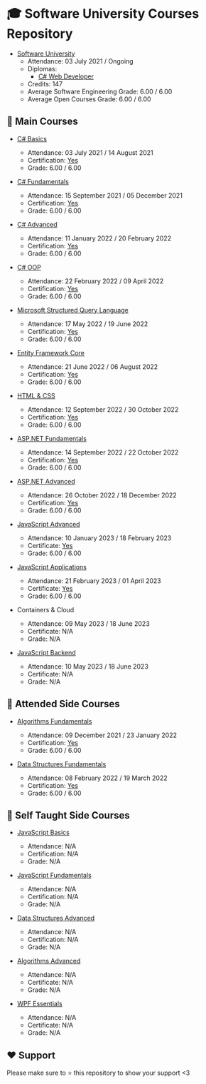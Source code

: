 # :mortar_board: Software University Courses Repository

- [Software University](https://softuni.bg/)
  - Attendance: 03 July 2021 / Ongoing
  - Diplomas:
    - [C# Web Developer](https://softuni.bg/certificates/details/169762/a94c5837)
  - Credits: 147
  - Average Software Engineering Grade: 6.00 / 6.00
  - Average Open Courses Grade: 6.00 / 6.00

## :orange_book: Main Courses

- [C# Basics](https://github.com/vassdeniss/software-university-courses/tree/master/csharp-basics)

  - Attendance: 03 July 2021 / 14 August 2021
  - Certification: [Yes](https://softuni.bg/certificates/details/112260/58fd4d38)
  - Grade: 6.00 / 6.00

- [C# Fundamentals](https://github.com/vassdeniss/software-university-courses/tree/master/csharp-fundamentals)

  - Attendance: 15 September 2021 / 05 December 2021
  - Certification: [Yes](https://softuni.bg/certificates/details/119944/4c692338)
  - Grade: 6.00 / 6.00

- [C# Advanced](https://github.com/vassdeniss/software-university-courses/tree/master/csharp-advanced)

  - Attendance: 11 January 2022 / 20 February 2022
  - Certification: [Yes](https://softuni.bg/certificates/details/123677/93a93ca5)
  - Grade: 6.00 / 6.00

- [C# OOP](https://github.com/vassdeniss/software-university-courses/tree/master/csharp-oop)

  - Attendance: 22 February 2022 / 09 April 2022
  - Certification: [Yes](https://softuni.bg/certificates/details/131010/c54612b6)
  - Grade: 6.00 / 6.00

- [Microsoft Structured Query Language](https://github.com/vassdeniss/software-university-courses/tree/master/mssql)

  - Attendance: 17 May 2022 / 19 June 2022
  - Certification: [Yes](https://softuni.bg/certificates/details/134968/6699df29)
  - Grade: 6.00 / 6.00

- [Entity Framework Core](https://github.com/vassdeniss/software-university-courses/tree/master/ef-core)

  - Attendance: 21 June 2022 / 06 August 2022
  - Certification: [Yes](https://softuni.bg/certificates/details/138414/5c455176)
  - Grade: 6.00 / 6.00

- [HTML & CSS](https://github.com/vassdeniss/software-university-courses/tree/master/html-css)

  - Attendance: 12 September 2022 / 30 October 2022
  - Certification: [Yes](https://softuni.bg/certificates/details/147271/0a157bca)
  - Grade: 6.00 / 6.00

- [ASP.NET Fundamentals](https://github.com/vassdeniss/software-university-courses/tree/master/asp-net-fundamentals)

  - Attendance: 14 September 2022 / 22 October 2022
  - Certification: [Yes](https://softuni.bg/certificates/details/146678/1324fd9c)
  - Grade: 6.00 / 6.00

- [ASP.NET Advanced](https://github.com/vassdeniss/EasyRank-Web-App)

  - Attendance: 26 October 2022 / 18 December 2022
  - Certification: [Yes](https://softuni.bg/certificates/details/152385/e664ef46)
  - Grade: 6.00 / 6.00

- [JavaScript Advanced](https://github.com/vassdeniss/software-university-courses/tree/master/js-advanced)

  - Attendance: 10 January 2023 / 18 February 2023
  - Certificate: [Yes](https://softuni.bg/certificates/details/160237/ba61796f)
  - Grade: 6.00 / 6.00

- [JavaScript Applications](https://github.com/vassdeniss/software-university-courses/tree/master/js-apps)

  - Attendance: 21 February 2023 / 01 April 2023
  - Certificate: [Yes](https://softuni.bg/certificates/details/167850/a1b73bb2)
  - Grade: 6.00 / 6.00

- Containers & Cloud

  - Attendance: 09 May 2023 / 18 June 2023
  - Certificate: N/A
  - Grade: N/A

- [JavaScript Backend](https://github.com/vassdeniss/software-university-courses/tree/master/js-backend)

  - Attendance: 10 May 2023 / 18 June 2023
  - Certificate: N/A
  - Grade: N/A

## :green_book: Attended Side Courses

- [Algorithms Fundamentals](https://github.com/vassdeniss/software-university-courses/tree/master/csharp-algorithms-fundamentals)

  - Attendance: 09 December 2021 / 23 January 2022
  - Certification: [Yes](https://softuni.bg/certificates/details/123073/ced81e47)
  - Grade: 6.00 / 6.00

- [Data Structures Fundamentals](https://github.com/vassdeniss/software-university-courses/tree/master/csharp-data-structures-fundamentals)
  - Attendance: 08 February 2022 / 19 March 2022
  - Certification: [Yes](https://softuni.bg/certificates/details/127938/164b87e7)
  - Grade: 6.00 / 6.00

## :closed_book: Self Taught Side Courses

- [JavaScript Basics](https://github.com/vassdeniss/software-university-courses/tree/master/js-basics)

  - Attendance: N/A
  - Certification: N/A
  - Grade: N/A

- [JavaScript Fundamentals](https://github.com/vassdeniss/software-university-courses/tree/master/js-fundamentals)

  - Attendance: N/A
  - Certification: N/A
  - Grade: N/A

- [Data Structures Advanced](https://github.com/vassdeniss/software-university-courses/tree/master/csharp-data-structures-advanced)

  - Attendance: N/A
  - Certification: N/A
  - Grade: N/A

- [Algorithms Advanced](https://github.com/vassdeniss/software-university-courses/tree/master/csharp-algorithms-advanced)

  - Attendance: N/A
  - Certificate: N/A
  - Grade: N/A

- [WPF Essentials](https://github.com/vassdeniss/Chess-Engine-Wpf)
  - Attendance: N/A
  - Certificate: N/A
  - Grade: N/A

## :heart: Support

Please make sure to :star: this repository to show your support <3
